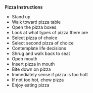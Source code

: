 <b>Pizza Instructions</b>
- Stand up
- Walk toward pizza table
- Open the pizza boxes
- Look at what types of pizza there are
- Select pizza of choice
- Select second pizza of choice
- Contemplate life decisions
- Shrug and walk back to seat
- Open mouth
- Insert pizza in mouth
- Bite down on pizza
- Immediately sense if pizza is too hott
- If not too hot, chew pizza
- Enjoy eating pizza